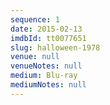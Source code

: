 ```yaml
---
sequence: 1
date: 2015-02-13
imdbId: tt0077651
slug: halloween-1978
venue: null
venueNotes: null
medium: Blu-ray
mediumNotes: null
---
```


